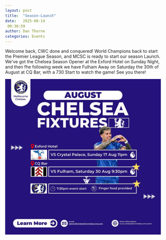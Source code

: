 ```yaml
---
layout: post
title:  "Season-Launch"
date:   2025-08-14
 00:30:59
author: Dan Thorne
categories: Events
---
```


Welcome back, CWC done and conquered! World Champions back to start the Premier League Season, and MCSC is ready to start our season Launch. We've got the Chelsea Season Opener at the Exford Hotel on Sunday Night, and then fhe following week we have Fulham Away on Saturday the 30th of August at CQ Bar, with a 730 Start to watch the game! See you there!

![2025 Season Opener](/assets/posts/2025Opener.jpg)
